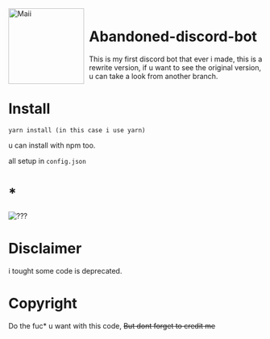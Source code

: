 <img width="150" height="150" align="left" style="float: left; margin: 0 10px 0 0;" alt="Maii" src="https://media.discordapp.net/attachments/704010806383214692/794469248851378196/cok.gif">

# Abandoned-discord-bot
This is my first discord bot that ever i made, this is a rewrite version, if u want to see the original version, u can take a look from another branch.

# Install
```
yarn install (in this case i use yarn)
```
u can install with npm too.

all setup in `config.json`

# *
<img width="auto" height="auto" alt="???" src="https://aizuu.my.id/screen/Discord_WmEuip5r38.png">

# Disclaimer
i tought some code is deprecated.

# Copyright
Do the fuc* u want with this code, ~~But dont forget to credit me~~
